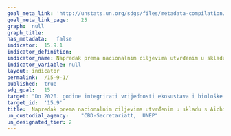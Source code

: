 ```yaml
---
goal_meta_link:	'http://unstats.un.org/sdgs/files/metadata-compilation/Metadata-Goal-15.pdf'
goal_meta_link_page:	25
graph:	null
graph_title:	
has_metadata:	false
indicator:	15.9.1
indicator_definition:	
indicator_name:	Napredak prema nacionalnim ciljevima utvrđenim u skladu s Aichi Biodiversity Target 2 Strateškog plana za biološku raznolikost 2011-2020
indicator_variable:	null
layout:	indicator
permalink:	/15-9-1/
published:	true  
sdg_goal:	15
target:	"Do 2020. godine integrirati vrijednosti ekosustava i biološke raznolikosti u nacionalno i lokalno planiranje, razvojne procese, strategije smanjenja siromaštva i račune"
target_id:	'15.9'
title:	Napredak prema nacionalnim ciljevima utvrđenim u skladu s Aichi Biodiversity Target 2 Strateškog plana za biološku raznolikost 2011-2020
un_custodial_agency:	"CBD-Secretariatt,  UNEP"
un_designated_tier:	2
---
```

